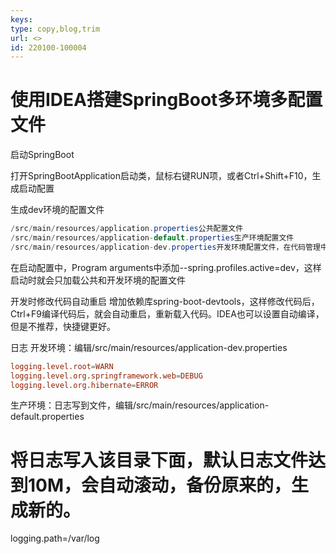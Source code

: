 ```yaml
---
keys: 
type: copy,blog,trim
url: <>
id: 220100-100004
---
```


# 使用IDEA搭建SpringBoot多环境多配置文件

启动SpringBoot

打开SpringBootApplication启动类，鼠标右键RUN项，或者Ctrl+Shift+F10，生成启动配置

生成dev环境的配置文件

```java
/src/main/resources/application.properties公共配置文件 
/src/main/resources/application-default.properties生产环境配置文件 
/src/main/resources/application-dev.properties开发环境配置文件，在代码管理中排除，不提交 
```

在启动配置中，Program arguments中添加--spring.profiles.active=dev，这样启动时就会只加载公共和开发环境的配置文件

开发时修改代码自动重启
增加依赖库spring-boot-devtools，这样修改代码后，Ctrl+F9编译代码后，就会自动重启，重新载入代码。IDEA也可以设置自动编译，但是不推荐，快捷键更好。

日志
开发环境：编辑/src/main/resources/application-dev.properties

```conf
logging.level.root=WARN
logging.level.org.springframework.web=DEBUG
logging.level.org.hibernate=ERROR
```

生产环境：日志写到文件，编辑/src/main/resources/application-default.properties

# 将日志写入该目录下面，默认日志文件达到10M，会自动滚动，备份原来的，生成新的。
logging.path=/var/log
